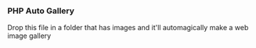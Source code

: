 ### PHP Auto Gallery

Drop this file in a folder that has images and it'll automagically make a web image gallery
